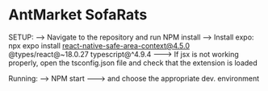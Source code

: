 # AntMarket SofaRats

SETUP:
--> Navigate to the repository and run NPM install
--> Install expo: npx expo install react-native-safe-area-context@4.5.0 @types/react@~18.0.27 typescript@^4.9.4
---> If jsx is not working properly, open the tsconfig.json file and check that the extension is loaded

Running:
--> NPM start
---> and choose the appropriate dev. environment



